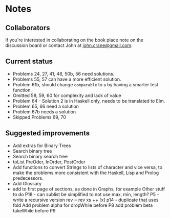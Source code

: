 # Notes 

## Collaborators
If you're interested in collaborating on the book place note on the discussion board or contact John at john.crane@gmail.com.

## Current status
* Problems 24, 27, 41, 48, 50b, 56 need solutions. 
* Problems 55, 57 can have a more efficient solution.
* Problem 61b, should change ```comparable``` to ```a``` by having a smarter test function.
* Omitted 58, 59, 60 for complexity and lack of value
* Problem 64 - Solution 2 is in Haskell only, needs to be translated to Elm. 
* Problem 65, 66 need a solution
* Problem 67b needs a solution
* Skipped Problems 69, 70

## Suggested improvements
* Add extras for Binary Trees
 * Search binary tree
 * Search binary search tree
 * toList PreOder, InOrder, PostOrder  
* Add functions to convert Strings to lists of character and vice versa, to make the problems more consistent with the Haskell, Lisp and Prolog predecessors.
* Add Glossary
* add to first page of sections, as done in Graphs, for example
Other stuff to do
P18 - can sublist be simplified to not use max, min, length?
P5 - write a recursive version
 rev = rev xs ++ [x]
p14 - duplicate that uses fold
Add problem alpha for dropWhile before P8
add problem beta takeWhile before P9
